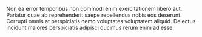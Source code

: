 Non ea error temporibus non commodi enim exercitationem libero aut.
Pariatur quae ab reprehenderit saepe repellendus nobis eos deserunt.
Corrupti omnis at perspiciatis nemo voluptates voluptatem aliquid.
Delectus incidunt maiores perspiciatis adipisci ducimus rerum enim ad esse.